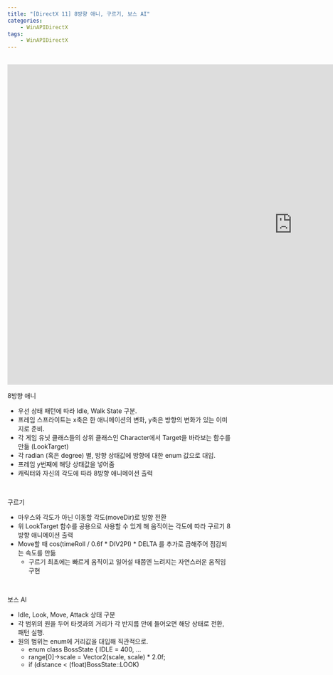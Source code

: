```yaml
---
title: "[DirectX 11] 8방향 애니, 구르기, 보스 AI"
categories:
    - WinAPIDirectX
tags:
    - WinAPIDirectX
---
```


<br>
<iframe width="1280" height="720" src="https://www.youtube.com/embed/BtqyzV-SWdQ" title="YouTube video player" frameborder="0" allow="accelerometer; autoplay; clipboard-write; encrypted-media; gyroscope; picture-in-picture" allowfullscreen></iframe>

<br>

8방향 애니
- 우선 상태 패턴에 따라 Idle, Walk State 구분.
- 프레임 스프라이트는 x축은 한 애니메이션의 변화, y축은 방향의 변화가 있는 이미지로 준비.
- 각 게임 유닛 클래스들의 상위 클래스인 Character에서 Target을 바라보는 함수를 만듦 (LookTarget)
- 각 radian (혹은 degree) 별, 방향 상태값에 방향에 대한 enum 값으로 대입.
- 프레임 y번째에 해당 상태값을 넣어줌
- 캐릭터와 자신의 각도에 따라 8방향 애니메이션 출력

<br>

구르기
- 마우스와 각도가 아닌 이동할 각도(moveDir)로 방향 전환
- 위 LookTarget 함수를 공용으로 사용할 수 있게 해 움직이는 각도에 따라 구르기 8방향 애니메이션 출력
- Move할 때 cos(timeRoll / 0.6f * DIV2PI) * DELTA 를 추가로 곱해주어 점감되는 속도를 만듦 
    - 구르기 최초에는 빠르게 움직이고 일어설 때쯤엔 느려지는 자연스러운 움직임 구현

<br>

보스 AI
- Idle, Look, Move, Attack 상태 구분
- 각 범위의 원을 두어 타겟과의 거리가 각 반지름 안에 들어오면 해당 상태로 전환, 패턴 실행.
- 원의 범위는 enum에 거리값을 대입해 직관적으로.
    - enum class BossState { IDLE = 400, ...
    - range[0]->scale = Vector2(scale, scale) * 2.0f;
    - if (distance < (float)BossState::LOOK)
